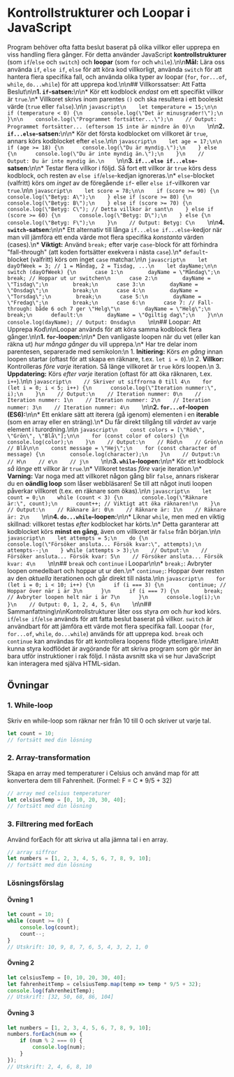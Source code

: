# Kontrollstrukturer och Loopar i JavaScript

Program behöver ofta fatta beslut baserat på olika villkor eller upprepa en viss handling flera gånger. För detta använder JavaScript **kontrollstrukturer** (som `if`/`else` och `switch`) och **loopar** (som `for` och `while`).\n\n**Mål:** Lära oss använda `if`, `else if`, `else` för att köra kod villkorligt, använda `switch` för att hantera flera specifika fall, och använda olika typer av loopar (`for`, `for...of`, `while`, `do...while`) för att upprepa kod.\n\n## Villkorssatser: Att Fatta Beslut\n\n**1. `if`-satsen:**\n\n*   Kör ett kodblock *endast* om ett specifikt villkor är `true`.\n*   Villkoret skrivs inom parentes `()` och ska resultera i ett booleskt värde (`true` eller `false`).\n\n    ```javascript\n    let temperature = 15;\n\n    if (temperature < 0) {\n      console.log(\"Det är minusgrader!\");\n    }\n\n    console.log(\"Programmet fortsätter...\");\n    // Output: Programmet fortsätter... (eftersom 15 inte är mindre än 0)\n    ```\n\n**2. `if...else`-satsen:**\n\n*   Kör det första kodblocket om villkoret är `true`, annars körs kodblocket efter `else`.\n\n    ```javascript\n    let age = 17;\n\n    if (age >= 18) {\n      console.log(\"Du är myndig.\");\n    } else {\n      console.log(\"Du är inte myndig än.\");\n    }\n    // Output: Du är inte myndig än.\n    ```\n\n**3. `if...else if...else`-satsen:**\n\n*   Testar flera villkor i följd. Så fort ett villkor är `true` körs dess kodblock, och resten av `else if`/`else`-kedjan ignoreras.\n*   `else`-blocket (valfritt) körs om *inget* av de föregående `if`- eller `else if`-villkoren var `true`.\n\n    ```javascript\n    let score = 78;\n\n    if (score >= 90) {\n      console.log(\"Betyg: A\");\n    } else if (score >= 80) {\n      console.log(\"Betyg: B\");\n    } else if (score >= 70) {\n      console.log(\"Betyg: C\"); // Detta villkor är sant\n    } else if (score >= 60) {\n      console.log(\"Betyg: D\");\n    } else {\n      console.log(\"Betyg: F\");\n    }\n    // Output: Betyg: C\n    ```\n\n**4. `switch`-satsen:**\n\n*   Ett alternativ till långa `if...else if...else`-kedjor när man vill jämföra ett enda värde mot flera specifika *konstanta* värden (cases).\n*   **Viktigt:** Använd `break;` efter varje `case`-block för att förhindra \"fall-through\" (att koden fortsätter exekvera i nästa `case`).\n*   `default`-blocket (valfritt) körs om inget `case` matchar.\n\n    ```javascript\n    let dayOfWeek = 3; // 1 = Måndag, 2 = Tisdag, ...\n    let dayName;\n\n    switch (dayOfWeek) {\n      case 1:\n        dayName = \"Måndag\";\n        break; // Hoppar ut ur switchen\n      case 2:\n        dayName = \"Tisdag\";\n        break;\n      case 3:\n        dayName = \"Onsdag\";\n        break;\n      case 4:\n        dayName = \"Torsdag\";\n        break;\n      case 5:\n        dayName = \"Fredag\";\n        break;\n      case 6:\n      case 7: // Fall-through: både 6 och 7 ger \"Helg\"\n        dayName = \"Helg\";\n        break;\n      default:\n        dayName = \"Ogiltig dag\";\n    }\n\n    console.log(dayName); // Output: Onsdag\n    ```\n\n## Loopar: Att Upprepa Kod\n\nLoopar används för att köra samma kodblock flera gånger.\n\n**1. `for`-loopen:**\n\n*   Den vanligaste loopen när du vet (eller kan räkna ut) *hur många gånger* du vill upprepa.\n*   Har tre delar inom parentesen, separerade med semikolon:\n    1.  **Initiering:** Körs *en gång* innan loopen startar (oftast för att skapa en räknare, t.ex. `let i = 0`).\n    2.  **Villkor:** Kontrolleras *före varje* iteration. Så länge villkoret är `true` körs loopen.\n    3.  **Uppdatering:** Körs *efter varje* iteration (oftast för att öka räknaren, t.ex. `i++`).\n\n    ```javascript\n    // Skriver ut siffrorna 0 till 4\n    for (let i = 0; i < 5; i++) {\n      console.log(\"Iteration nummer:\", i);\n    }\n    // Output:\n    // Iteration nummer: 0\n    // Iteration nummer: 1\n    // Iteration nummer: 2\n    // Iteration nummer: 3\n    // Iteration nummer: 4\n    ```\n\n**2. `for...of`-loopen (ES6):**\n\n*   Ett enklare sätt att iterera (gå igenom) elementen i en **iterable** (som en array eller en sträng).\n*   Du får direkt tillgång till *värdet* av varje element i turordning.\n\n    ```javascript\n    const colors = [\"Röd\", \"Grön\", \"Blå\"];\n\n    for (const color of colors) {\n      console.log(color);\n    }\n    // Output:\n    // Röd\n    // Grön\n    // Blå\n\n    const message = \"Hej\";\n    for (const character of message) {\n        console.log(character);\n    }\n    // Output:\n    // H\n    // e\n    // j\n    ```\n\n**3. `while`-loopen:**\n\n*   Kör ett kodblock *så länge* ett villkor är `true`.\n*   Villkoret testas *före* varje iteration.\n*   **Varning:** Var noga med att villkoret någon gång blir `false`, annars riskerar du en **oändlig loop** som låser webbläsaren! Se till att något inuti loopen påverkar villkoret (t.ex. en räknare som ökas).\n\n    ```javascript\n    let count = 0;\n    while (count < 3) {\n      console.log(\"Räknare är:\", count);\n      count++; // Viktigt att öka räknaren!\n    }\n    // Output:\n    // Räknare är: 0\n    // Räknare är: 1\n    // Räknare är: 2\n    ```\n\n**4. `do...while`-loopen:**\n\n*   Liknar `while`, men med en viktig skillnad: villkoret testas *efter* kodblocket har körts.\n*   Detta garanterar att kodblocket körs **minst en gång**, även om villkoret är `false` från början.\n\n    ```javascript\n    let attempts = 5;\n    do {\n      console.log(\"Försöker ansluta... Försök kvar:\", attempts);\n      attempts--;\n    } while (attempts > 3);\n    // Output:\n    // Försöker ansluta... Försök kvar: 5\n    // Försöker ansluta... Försök kvar: 4\n    ```\n\n## `break` och `continue` i Loopar\n\n*   `break;`: Avbryter loopen omedelbart och hoppar ut ur den.\n*   `continue;`: Hoppar över resten av den *aktuella* iterationen och går direkt till nästa.\n\n    ```javascript\n    for (let i = 0; i < 10; i++) {\n      if (i === 3) {\n        continue; // Hoppar över när i är 3\n      }\n      if (i === 7) {\n        break; // Avbryter loopen helt när i är 7\n      }\n      console.log(i);\n    }\n    // Output: 0, 1, 2, 4, 5, 6\n    ```\n\n## Sammanfattning\n\nKontrollstrukturer låter oss styra *om* och *hur* kod körs. `if`/`else if`/`else` används för att fatta beslut baserat på villkor. `switch` är användbart för att jämföra ett värde mot flera specifika fall. Loopar (`for`, `for...of`, `while`, `do...while`) används för att upprepa kod. `break` och `continue` kan användas för att kontrollera loopens flöde ytterligare.\n\nAtt kunna styra kodflödet är avgörande för att skriva program som gör mer än bara utför instruktioner i rak följd. I nästa avsnitt ska vi se hur JavaScript kan interagera med själva HTML-sidan.

## Övningar

### 1. While-loop
Skriv en while-loop som räknar ner från 10 till 0 och skriver ut varje tal.

```js
let count = 10;
// fortsätt med din lösning
```

### 2. Array-transformation
Skapa en array med temperaturer i Celsius och använd map för att konvertera dem till Fahrenheit.
(Formel: F = C * 9/5 + 32)

```js
// array med celsius temperaturer
let celsiusTemp = [0, 10, 20, 30, 40];
// fortsätt med din lösning
```


### 3. Filtrering med forEach
Använd forEach för att skriva ut alla jämna tal i en array.

```js
// array siffror
let numbers = [1, 2, 3, 4, 5, 6, 7, 8, 9, 10];
// fortsätt med din lösning
```


### Lösningsförslag

#### Övning 1
```js
let count = 10;
while (count >= 0) {
    console.log(count);
    count--;
}
// Utskrift: 10, 9, 8, 7, 6, 5, 4, 3, 2, 1, 0
```

#### Övning 2
```js
let celsiusTemp = [0, 10, 20, 30, 40];
let fahrenheitTemp = celsiusTemp.map(temp => temp * 9/5 + 32);
console.log(fahrenheitTemp);
// Utskrift: [32, 50, 68, 86, 104]
```

#### Övning 3
```js
let numbers = [1, 2, 3, 4, 5, 6, 7, 8, 9, 10];
numbers.forEach(num => {
    if (num % 2 === 0) {
        console.log(num);
    }
});
// Utskrift: 2, 4, 6, 8, 10
```